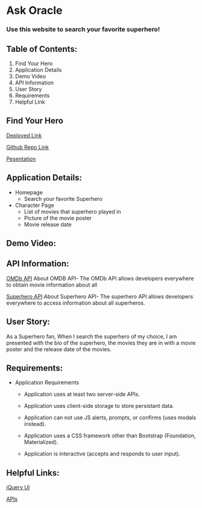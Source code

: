 # Ask Oracle

### Use this website to search your favorite superhero! 

## Table of Contents:
1. Find Your Hero
2. Application Details
3. Demo Video
4. API Information
5. User Story
6. Requirements
7. Helpful Link

## Find Your Hero
[Deployed Link]()

[Github Repo Link]()

[Pesentation]()

## Application Details:
* Homepage
    * Search your favorite Superhero
* Character Page
    * List of movies that superhero played in 
    * Picture of the movie poster 
    * Movie release date

## Demo Video:

## API Information:
[OMDb API](https://omdbapi.com/?s=${movieName}&apikey=)
About OMDB API- The OMDb API allows developers everywhere to obtain movie information about all

[Superhero API](https://superheroproxy.herokuapp.com/api/10218611106695061/${characterID}/biography)
About Superhero API- The superhero API allows developers everywhere to access information about all superheros.

## User Story: 
As a Superhero fan, 
When I search the superhero of my choice, 
I am presented with the bio of the superhero, the movies they are in with a movie poster and the release date of the movies.

## Requirements:
* Application Requirements
    
    * Application uses at least two server-side APIs.

    * Application uses client-side storage to store persistant data.
    
    * Application can not use JS alerts, prompts, or confirms (uses modals instead).
    
    * Application uses a CSS framework other than Bootstrap (Foundation, Materialized).
    
    * Application is interactive (accepts and responds to user input).


## Helpful Links:
[jQuery UI](https://code.jquery.com/ui/)

[APIs](https://github.com/public-apis/public-apis#animals)
[]()


